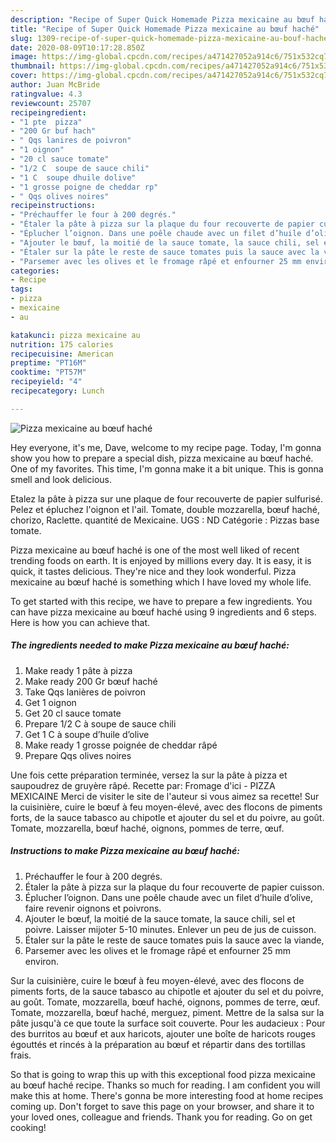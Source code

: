 ```yaml
---
description: "Recipe of Super Quick Homemade Pizza mexicaine au bœuf haché"
title: "Recipe of Super Quick Homemade Pizza mexicaine au bœuf haché"
slug: 1309-recipe-of-super-quick-homemade-pizza-mexicaine-au-bouf-hache
date: 2020-08-09T10:17:28.850Z
image: https://img-global.cpcdn.com/recipes/a471427052a914c6/751x532cq70/pizza-mexicaine-au-boeuf-hache-photo-principale-de-la-recette.jpg
thumbnail: https://img-global.cpcdn.com/recipes/a471427052a914c6/751x532cq70/pizza-mexicaine-au-boeuf-hache-photo-principale-de-la-recette.jpg
cover: https://img-global.cpcdn.com/recipes/a471427052a914c6/751x532cq70/pizza-mexicaine-au-boeuf-hache-photo-principale-de-la-recette.jpg
author: Juan McBride
ratingvalue: 4.3
reviewcount: 25707
recipeingredient:
- "1 pte  pizza"
- "200 Gr buf hach"
- " Qqs lanires de poivron"
- "1 oignon"
- "20 cl sauce tomate"
- "1/2 C  soupe de sauce chili"
- "1 C  soupe dhuile dolive"
- "1 grosse poigne de cheddar rp"
- " Qqs olives noires"
recipeinstructions:
- "Préchauffer le four à 200 degrés."
- "Étaler la pâte à pizza sur la plaque du four recouverte de papier cuisson."
- "Éplucher l’oignon. Dans une poêle chaude avec un filet d’huile d’olive, faire revenir oignons et poivrons."
- "Ajouter le bœuf, la moitié de la sauce tomate, la sauce chili, sel et poivre. Laisser mijoter 5-10 minutes. Enlever un peu de jus de cuisson."
- "Étaler sur la pâte le reste de sauce tomates puis la sauce avec la viande,"
- "Parsemer avec les olives et le fromage râpé et enfourner 25 mm environ."
categories:
- Recipe
tags:
- pizza
- mexicaine
- au

katakunci: pizza mexicaine au 
nutrition: 175 calories
recipecuisine: American
preptime: "PT16M"
cooktime: "PT57M"
recipeyield: "4"
recipecategory: Lunch

---
```



![Pizza mexicaine au bœuf haché](https://img-global.cpcdn.com/recipes/a471427052a914c6/751x532cq70/pizza-mexicaine-au-boeuf-hache-photo-principale-de-la-recette.jpg)

Hey everyone, it's me, Dave, welcome to my recipe page. Today, I'm gonna show you how to prepare a special dish, pizza mexicaine au bœuf haché. One of my favorites. This time, I'm gonna make it a bit unique. This is gonna smell and look delicious.

Etalez la pâte à pizza sur une plaque de four recouverte de papier sulfurisé. Pelez et épluchez l&#39;oignon et l&#39;ail. Tomate, double mozzarella, bœuf haché, chorizo, Raclette. quantité de Mexicaine. UGS : ND Catégorie : Pizzas base tomate.

Pizza mexicaine au bœuf haché is one of the most well liked of recent trending foods on earth. It is enjoyed by millions every day. It is easy, it is quick, it tastes delicious. They're nice and they look wonderful. Pizza mexicaine au bœuf haché is something which I have loved my whole life.


To get started with this recipe, we have to prepare a few ingredients. You can have pizza mexicaine au bœuf haché using 9 ingredients and 6 steps. Here is how you can achieve that.

<!--inarticleads1-->

##### The ingredients needed to make Pizza mexicaine au bœuf haché:

1. Make ready 1 pâte à pizza
1. Make ready 200 Gr bœuf haché
1. Take  Qqs lanières de poivron
1. Get 1 oignon
1. Get 20 cl sauce tomate
1. Prepare 1/2 C à soupe de sauce chili
1. Get 1 C à soupe d’huile d’olive
1. Make ready 1 grosse poignée de cheddar râpé
1. Prepare  Qqs olives noires


Une fois cette préparation terminée, versez la sur la pâte à pizza et saupoudrez de gruyère râpé. Recette par: Fromage d&#39;ici - PIZZA MEXICAINE Merci de visiter le site de l&#39;auteur si vous aimez sa recette! Sur la cuisinière, cuire le bœuf à feu moyen-élevé, avec des flocons de piments forts, de la sauce tabasco au chipotle et ajouter du sel et du poivre, au goût. Tomate, mozzarella, bœuf haché, oignons, pommes de terre, œuf. 

<!--inarticleads2-->

##### Instructions to make Pizza mexicaine au bœuf haché:

1. Préchauffer le four à 200 degrés.
1. Étaler la pâte à pizza sur la plaque du four recouverte de papier cuisson.
1. Éplucher l’oignon. Dans une poêle chaude avec un filet d’huile d’olive, faire revenir oignons et poivrons.
1. Ajouter le bœuf, la moitié de la sauce tomate, la sauce chili, sel et poivre. Laisser mijoter 5-10 minutes. Enlever un peu de jus de cuisson.
1. Étaler sur la pâte le reste de sauce tomates puis la sauce avec la viande,
1. Parsemer avec les olives et le fromage râpé et enfourner 25 mm environ.


Sur la cuisinière, cuire le bœuf à feu moyen-élevé, avec des flocons de piments forts, de la sauce tabasco au chipotle et ajouter du sel et du poivre, au goût. Tomate, mozzarella, bœuf haché, oignons, pommes de terre, œuf. Tomate, mozzarella, bœuf haché, merguez, piment. Mettre de la salsa sur la pâte jusqu&#39;à ce que toute la surface soit couverte. Pour les audacieux : Pour des burritos au bœuf et aux haricots, ajouter une boîte de haricots rouges égouttés et rincés à la préparation au bœuf et répartir dans des tortillas frais. 

So that is going to wrap this up with this exceptional food pizza mexicaine au bœuf haché recipe. Thanks so much for reading. I am confident you will make this at home. There's gonna be more interesting food at home recipes coming up. Don't forget to save this page on your browser, and share it to your loved ones, colleague and friends. Thank you for reading. Go on get cooking!

